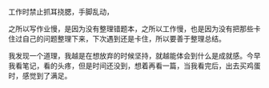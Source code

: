 工作时禁止抓耳挠腮，手脚乱动，

之所以写作业慢，是因为没有整理错题本，之所以工作慢，也是因为没有把那些卡住过自己的问题整理下来，下次遇到还是卡住，所以要善于整理总结。

我发现一个道理，我越是在想放弃的时候坚持，就越能体会到什么是成就感。今早我看笔记，看的头疼，但是时间还没到，想着再看一篇，当我看完后，出去买鸡蛋时，感觉到了满足。
